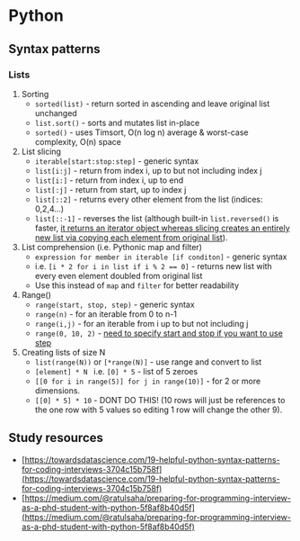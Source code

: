 # Python

## Syntax patterns

### Lists

1. Sorting
   - ```sorted(list)``` - return sorted in ascending and leave original list unchanged
   - ```list.sort()``` - sorts and mutates list in-place
   - ```sorted()``` - uses Timsort, O(n log n) average & worst-case complexity, O(n) space
2. List slicing
    - ```iterable[start:stop:step]``` - generic syntax
    - ```list[i:j]``` - return from index i, up to but not including index j
    - ```list[i:]``` - return from index i, up to end
    - ```list[:j]``` - return from start, up to index j
    - ```list[::2]``` - returns every other element from the list (indices: 0,2,4...)
    - ```list[::-1]``` - reverses the list (although built-in `list.reversed()` is faster, [it returns an iterator object whereas slicing creates an entirely new list via copying each element from original list](https://www.geeksforgeeks.org/python-reversed-vs-1-which-one-is-faster/)).   
3. List comprehension (i.e. Pythonic map and filter)
   - ```expression for member in iterable [if conditon]``` - generic syntax
   - i.e. ```[i * 2 for i in list if i % 2 == 0]``` - returns new list with every even element doubled from original list
   - Use this instead of `map` and `filter` for better readability
4. Range()
   - ```range(start, stop, step)``` - generic syntax
   - ```range(n)``` - for an iterable from 0 to n-1
   - ```range(i,j)``` - for an iterable from i up to but not including j
   - ```range(0, 10, 2)``` - [need to specify start and stop if you want to use step](https://stackoverflow.com/questions/15875188/the-strange-arguments-of-range)
5. Creating lists of size N
   - ```list(range(N))``` or ```[*range(N)]``` - use range and convert to list
   - ```[element] * N ``` i.e. ```[0] * 5``` - list of 5 zeroes
   - ```[[0 for i in range(5)] for j in range(10)]``` - for 2 or more dimensions. 
   - ```[[0] * 5] * 10``` - DONT DO THIS! (10 rows will just be references to the one row with 5 values so editing 1 row will change the other 9).


## Study resources

- [https://towardsdatascience.com/19-helpful-python-syntax-patterns-for-coding-interviews-3704c15b758f](https://towardsdatascience.com/19-helpful-python-syntax-patterns-for-coding-interviews-3704c15b758f)
- [https://medium.com/@ratulsaha/preparing-for-programming-interview-as-a-phd-student-with-python-5f8af8b40d5f](https://medium.com/@ratulsaha/preparing-for-programming-interview-as-a-phd-student-with-python-5f8af8b40d5f)
